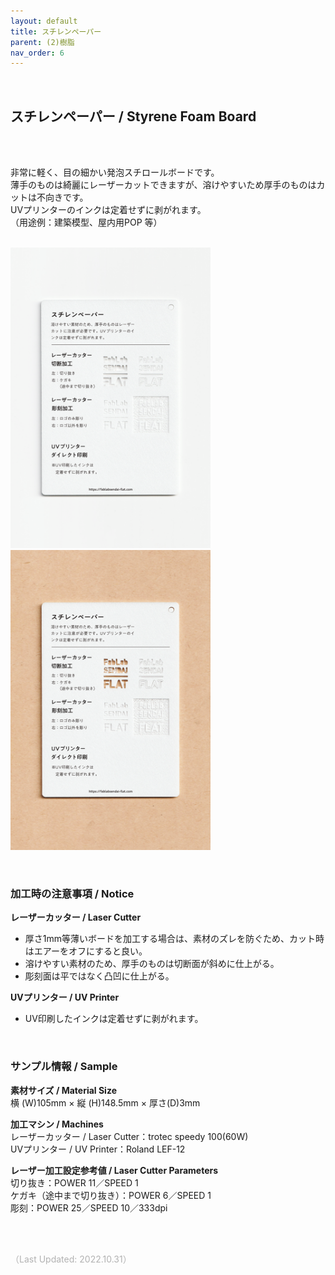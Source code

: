 ```yaml
---
layout: default
title: スチレンペーパー
parent: (2)樹脂
nav_order: 6
---
```


<br>

## スチレンペーパー / Styrene Foam Board
<br><br>

非常に軽く、目の細かい発泡スチロールボードです。<br>
薄手のものは綺麗にレーザーカットできますが、溶けやすいため厚手のものはカットは不向きです。<br>
UVプリンターのインクは定着せずに剥がれます。<br>
（用途例：建築模型、屋内用POP 等）
<br>
<br>

<img src="assets/01/11_Styrene_P_1.png" width="320" alt="hi" class="inline"/><img src="assets/01/11_Styrene_P_2.png" width="320" alt="hi" class="inline"/>

<br>


### **加工時の注意事項 / Notice**

**レーザーカッター / Laser Cutter**
* 厚さ1mm等薄いボードを加工する場合は、素材のズレを防ぐため、カット時はエアーをオフにすると良い。<br>
* 溶けやすい素材のため、厚手のものは切断面が斜めに仕上がる。<br>
* 彫刻面は平ではなく凸凹に仕上がる。<br>

**UVプリンター / UV Printer**
* UV印刷したインクは定着せずに剥がれます。<br>

<br>

### **サンプル情報 / Sample**

**素材サイズ / Material Size**<br>
横 (W)105mm × 縦 (H)148.5mm × 厚さ(D)3mm<br>

**加工マシン / Machines**<br>
レーザーカッター / Laser Cutter：trotec speedy 100(60W)<br>
UVプリンター / UV Printer：Roland LEF-12<br>

**レーザー加工設定参考値 / Laser Cutter Parameters**<br>
切り抜き：POWER 11／SPEED 1<br>
ケガキ（途中まで切り抜き）：POWER 6／SPEED 1<br>
彫刻：POWER 25／SPEED 10／333dpi<br>

<br><br>

<span style="color: #B2B2B2">
（Last Updated: 2022.10.31）
</span>
